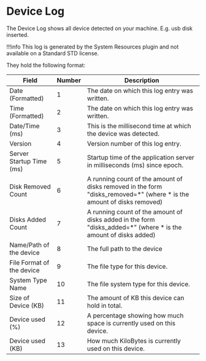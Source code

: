 # Device Log

The Device Log shows all device detected on your machine.   E.g. usb disk inserted.

!!!info
    This log is generated by the System Resources plugin and not available on a
    Standard STD license.

They hold the following format: 

|Field|Number|Description|
|--- |--- |--- |
|Date (Formatted)|1|The date on which this log entry was written.|
|Time (Formatted)|2|The date on which this log entry was written.|
|Date/Time (ms)|3|This is the millisecond time at which the device was detected.|
|Version|4|Version number of this log entry.|
|Server Startup Time (ms)|5|Startup time of the application server in milliseconds (ms) since epoch.|
|Disk Removed Count|6|A running count of the amount of disks removed in the form "disks_removed=*" (where * is the amount of disks removed)|
|Disks Added Count|7|A running count of the amount of disks added in the form "disks_added=*" (where * is the amount of disks added)|
|Name/Path of the device|8|The full path to the device|
|File Format of the device|9|The file type for this device.|
|System Type Name|10|The file system type for this device.|
|Size of Device (KB)|11|The amount of KB this device can hold in total.|
|Device used (%)|12|A percentage showing how much space is currently used on this device.|
|Device used (KB)|13|How much KiloBytes is currently used on this device.|
